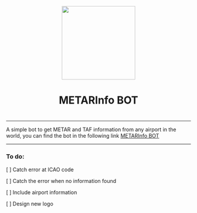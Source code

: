 
<div align="center"><img width="200" height="200" src="https://ivaobot.a2hosted.com/images/icon_metarbot.png">
<h1>METARInfo BOT<h1>
</div>

---

A simple bot to get METAR and TAF information from any airport in the world, you can find the bot in the following link [METARInfo BOT](http://t.me/MetarInfo_bot)

---

### To do:

[ ] Catch error at ICAO code

[ ] Catch the error when no information found 

[ ] Include airport information

[ ] Design new logo 